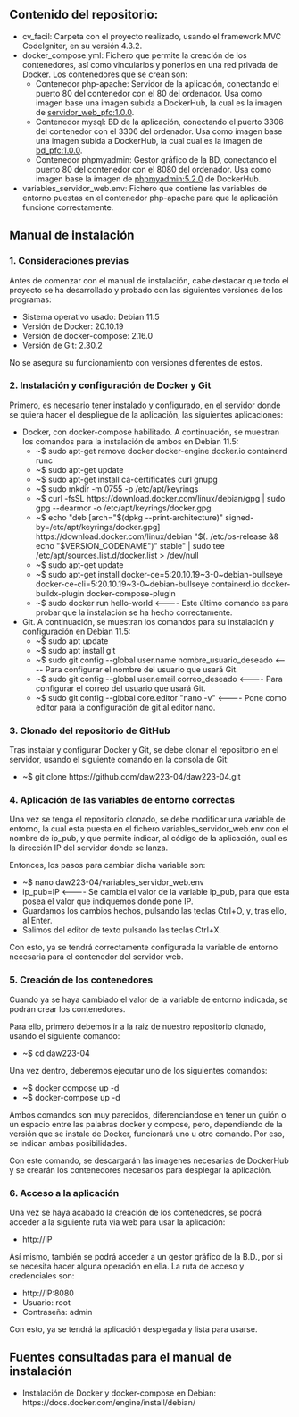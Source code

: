 <h2>Contenido del repositorio:</h2>
<ul>
        <li>cv_facil: Carpeta con el proyecto realizado, usando el framework MVC CodeIgniter, en su versión 4.3.2.</li>
        <li>docker_compose.yml: Fichero que permite la creación de los contenedores, así como vincularlos y ponerlos en una red privada de Docker. Los contenedores que se crean son:
        <ul>
                <li>Contenedor php-apache: Servidor de la aplicación, conectando el puerto 80 del contenedor con el 80 del ordenador. Usa como imagen base una imagen subida a DockerHub, la cual es la imagen de <a href="https://hub.docker.com/r/daw22304/servidor_web_pfc">servidor_web_pfc:1.0.0</a>.</li>
                <li>Contenedor mysql: BD de la aplicación, conectando el puerto 3306 del contenedor con el 3306 del ordenador. Usa como imagen base una imagen subida a DockerHub, la cual cual es la imagen de <a href="https://hub.docker.com/r/daw22304/bd_pfc">bd_pfc:1.0.0</a>.</li>
                <li>Contenedor phpmyadmin: Gestor gráfico de la BD, conectando el puerto 80 del contenedor con el 8080 del ordenador. Usa como imagen base la imagen de <a href="https://hub.docker.com/_/phpmyadmin">phpmyadmin:5.2.0</a> de DockerHub.
        </ul>
	</li>
        <li>variables_servidor_web.env: Fichero que contiene las variables de entorno puestas en el contenedor php-apache para que la aplicación funcione correctamente.</li>
</ul>

<h2>Manual de instalación</h2>

<h3>1. Consideraciones previas</h3>

<p>Antes de comenzar con el manual de instalación, cabe destacar que todo el proyecto se ha desarrollado y probado con las siguientes versiones de los programas:</p>
<ul>
	<li>Sistema operativo usado: Debian 11.5</li>
	<li>Versión de Docker: 20.10.19</li>
	<li>Versión de docker-compose: 2.16.0</li>
	<li>Versión de Git: 2.30.2</li>
</ul>
<p>No se asegura su funcionamiento con versiones diferentes de estos.</p>

<h3>2. Instalación y configuración de Docker y Git</h3>

<p>Primero, es necesario tener instalado y configurado, en el servidor donde se quiera hacer el despliegue de la aplicación, las siguientes aplicaciones:</p>
<ul>
	<li>Docker, con docker-compose habilitado. A continuación, se muestran los comandos para la instalación de ambos en Debian 11.5:
	<ul>
		<li>~$ sudo apt-get remove docker docker-engine docker.io containerd runc</li>
		<li>~$ sudo apt-get update</li>
		<li>~$ sudo apt-get install ca-certificates curl gnupg
		</li>
		<li>~$ sudo mkdir -m 0755 -p /etc/apt/keyrings</li>
		<li>~$ curl -fsSL https://download.docker.com/linux/debian/gpg | sudo gpg --dearmor -o /etc/apt/keyrings/docker.gpg</li>
		<li>~$ echo "deb [arch="$(dpkg --print-architecture)" signed-by=/etc/apt/keyrings/docker.gpg] https://download.docker.com/linux/debian "$(. /etc/os-release && echo "$VERSION_CODENAME")" stable" | sudo tee /etc/apt/sources.list.d/docker.list > /dev/null</li>
		<li>~$ sudo apt-get update</li>
		<li>~$ sudo apt-get install docker-ce=5:20.10.19~3-0~debian-bullseye docker-ce-cli=5:20.10.19~3-0~debian-bullseye containerd.io docker-buildx-plugin docker-compose-plugin</li>
		<li>~$ sudo docker run hello-world <---- Este último comando es para probar que la instalación se ha hecho correctamente.</li>
	</ul>
	</li>
	<li>Git. A continuación, se muestran los comandos para su instalación y configuración en Debian 11.5:
	<ul>
		<li>~$ sudo apt update</li>
		<li>~$ sudo apt install git</li>
		<li>~$ sudo git config --global user.name nombre_usuario_deseado <---- Para configurar el nombre del usuario que usará Git.</li>
		<li>~$ sudo git config --global user.email correo_deseado <---- Para configurar el correo del usuario que usará Git.</li>
		<li>~$ sudo git config --global core.editor "nano -v" <---- Pone como editor para la configuración de git al editor nano.</li>
	</ul>
	</li>
</ul>

<h3>3. Clonado del repositorio de GitHub</h3>

<p>Tras instalar y configurar Docker y Git, se debe clonar el repositorio en el servidor, usando el siguiente comando en la consola de Git:</p>
<ul>
	<li>~$ git clone https://github.com/daw223-04/daw223-04.git</li>
</ul>

<h3>4. Aplicación de las variables de entorno correctas</h3>

<p>Una vez se tenga el repositorio clonado, se debe modificar una variable de entorno, la cual esta puesta en el fichero variables_servidor_web.env con el nombre de ip_pub, y que permite indicar, al código de la aplicación, cual es la dirección IP del servidor donde se lanza.</p>
<p>Entonces, los pasos para cambiar dicha variable son:</p>
<ul>
	<li>~$ nano daw223-04/variables_servidor_web.env</li>
	<li>ip_pub=IP <---- Se cambia el valor de la variable ip_pub, para que esta posea el valor que indiquemos donde pone IP.</li>
	<li>Guardamos los cambios hechos, pulsando las teclas Ctrl+O, y, tras ello, al Enter.</li>
	<li>Salimos del editor de texto pulsando las teclas Ctrl+X.</li>
</ul>
<p>Con esto, ya se tendrá correctamente configurada la variable de entorno necesaria para el contenedor del servidor web.</p>

<h3>5. Creación de los contenedores</h3>

<p>Cuando ya se haya cambiado el valor de la variable de entorno indicada, se podrán crear los contenedores.</p>
<p>Para ello, primero debemos ir a la raiz de nuestro repositorio clonado, usando el siguiente comando:</p>
<ul>
	<li>~$ cd daw223-04</li>
</ul>
<p>Una vez dentro, deberemos ejecutar uno de los siguientes comandos:</p>
<ul>
	<li>~$ docker compose up -d</li>
	<li>~$ docker-compose up -d</li>
</ul>

<p>Ambos comandos son muy parecidos, diferenciandose en tener un guión o un espacio entre las palabras docker y compose, pero, dependiendo de la versión que se instale de Docker, funcionará uno u otro comando. Por eso, se indican ambas posibilidades.</p>
<p>Con este comando, se descargarán las imagenes necesarias de DockerHub y se crearán los contenedores necesarios para desplegar la aplicación.</p>

<h3>6. Acceso a la aplicación</h3>

<p>Una vez se haya acabado la creación de los contenedores, se podrá acceder a la siguiente ruta via web para usar la aplicación:</p>
<ul>
	<li>http://IP</li>
</ul>

<p>Así mismo, también se podrá acceder a un gestor gráfico de la B.D., por si se necesita hacer alguna operación en ella. La ruta de acceso y credenciales son:</p>
<ul>
	<li>http://IP:8080</li>
	<li>Usuario: root</li>
	<li>Contraseña: admin</li>
</ul>

<p>Con esto, ya se tendrá la aplicación desplegada y lista para usarse.</p>

<h2>Fuentes consultadas para el manual de instalación</h2>

<ul>
	<li>Instalación de Docker y docker-compose en Debian: https://docs.docker.com/engine/install/debian/</li>
</ul>
